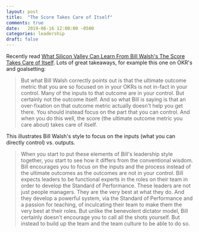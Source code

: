 ```yaml
---
layout: post
title:  "The Score Takes Care of Itself"
comments: true
date:   2019-06-16 12:00:00 -0500
categories: leadership
draft: false
---
```


Recently read [What Silicon Valley Can Learn From Bill Walsh's The Score Takes Care of Itself](http://www.sachinrekhi.com/bill-walsh-the-score-takes-care-of-itself). Lots of great takeaways, for example this one on OKR's and goalsetting:

> But what Bill Walsh correctly points out is that the ultimate outcome metric that you are so focused on in your OKRs is not in-fact in your control. Many of the inputs to that outcome are in your control. But certainly not the outcome itself. And so what Bill is saying is that an over-fixation on that outcome metric actually doesn't help you get there. You should instead focus on the part that you can control. And when you do this well, the score (the ultimate outcome metric you care about) takes care of itself. 

This illustrates Bill Walsh's style to focus on the inputs (what you can directly control) vs. outputs.

> When you start to put these elements of Bill's leadership style together, you start to see how it differs from the conventional wisdom. Bill encourages you to focus on the inputs and the process instead of the ultimate outcomes as the outcomes are not in your control. Bill expects leaders to be functional experts in the roles on their team in order to develop the Standard of Performance. These leaders are not just people managers. They are the very best at what they do. And they develop a powerful system, via the Standard of Performance and a passion for teaching, of inculcating their team to make them the very best at their roles. But unlike the benevolent dictator model, Bill certainly doesn't encourage you to call all the shots yourself. But instead to build up the team and the team culture to be able to do so. 
